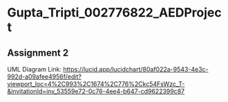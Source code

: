 # Gupta_Tripti_002776822_AEDProject

## Assignment 2

UML Diagram Link: https://lucid.app/lucidchart/80af022a-9543-4e3c-992d-a09afee4956f/edit?viewport_loc=4%2C993%2C1674%2C776%2Ckc54FsWzc_T-&invitationId=inv_53559e72-0c76-4ee4-b647-cd9622399c87
